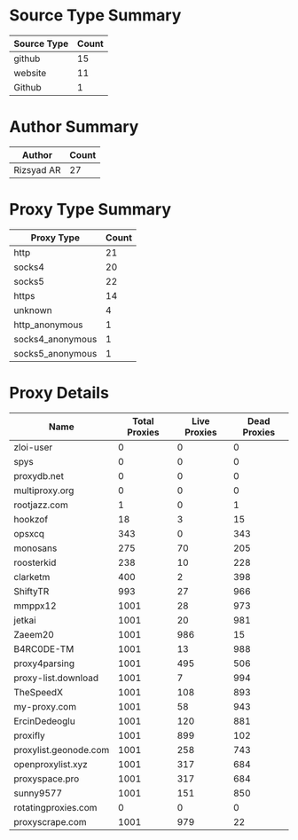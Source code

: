 # Source Type Summary

| Source Type | Count |
|-------------|-------|
| github | 15 |
| website | 11 |
| Github | 1 |


# Author Summary

| Author | Count |
|--------|-------|
| Rizsyad AR | 27 |


# Proxy Type Summary

| Proxy Type | Count |
|------------|-------|
| http | 21 |
| socks4 | 20 |
| socks5 | 22 |
| https | 14 |
| unknown | 4 |
| http_anonymous | 1 |
| socks4_anonymous | 1 |
| socks5_anonymous | 1 |


# Proxy Details

| Name | Total Proxies | Live Proxies | Dead Proxies |
|------|---------------|--------------|---------------|
| zloi-user | 0 | 0 | 0 |
| spys | 0 | 0 | 0 |
| proxydb.net | 0 | 0 | 0 |
| multiproxy.org | 0 | 0 | 0 |
| rootjazz.com | 1 | 0 | 1 |
| hookzof | 18 | 3 | 15 |
| opsxcq | 343 | 0 | 343 |
| monosans | 275 | 70 | 205 |
| roosterkid | 238 | 10 | 228 |
| clarketm | 400 | 2 | 398 |
| ShiftyTR | 993 | 27 | 966 |
| mmppx12 | 1001 | 28 | 973 |
| jetkai | 1001 | 20 | 981 |
| Zaeem20 | 1001 | 986 | 15 |
| B4RC0DE-TM | 1001 | 13 | 988 |
| proxy4parsing | 1001 | 495 | 506 |
| proxy-list.download | 1001 | 7 | 994 |
| TheSpeedX | 1001 | 108 | 893 |
| my-proxy.com | 1001 | 58 | 943 |
| ErcinDedeoglu | 1001 | 120 | 881 |
| proxifly | 1001 | 899 | 102 |
| proxylist.geonode.com | 1001 | 258 | 743 |
| openproxylist.xyz | 1001 | 317 | 684 |
| proxyspace.pro | 1001 | 317 | 684 |
| sunny9577 | 1001 | 151 | 850 |
| rotatingproxies.com | 0 | 0 | 0 |
| proxyscrape.com | 1001 | 979 | 22 |
